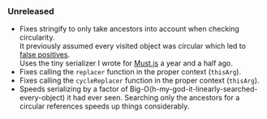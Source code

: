 ###  Unreleased
- Fixes stringify to only take ancestors into account when checking
  circularity.  
  It previously assumed every visited object was circular which led to [false
  positives][issue9].  
  Uses the tiny serializer I wrote for [Must.js][must] a year and a half ago.
- Fixes calling the `replacer` function in the proper context (`thisArg`).
- Fixes calling the `cycleReplacer` function in the proper context (`thisArg`).
- Speeds serializing by a factor of
  Big-O(h-my-god-it-linearly-searched-every-object) it had ever seen. Searching
  only the ancestors for a circular references speeds up things considerably.

[must]: https://github.com/moll/js-must
[issue9]: https://github.com/isaacs/json-stringify-safe/issues/9
